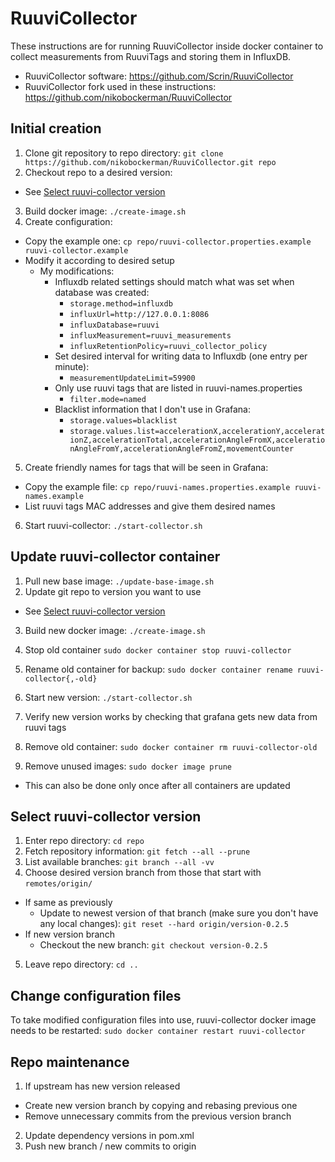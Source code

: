 # RuuviCollector

These instructions are for running RuuviCollector inside docker container to collect measurements
from RuuviTags and storing them in InfluxDB.

- RuuviCollector software: https://github.com/Scrin/RuuviCollector
- RuuviCollector fork used in these instructions: https://github.com/nikobockerman/RuuviCollector


## Initial creation

1. Clone git repository to repo directory:
  `git clone https://github.com/nikobockerman/RuuviCollector.git repo`
2. Checkout repo to a desired version:
  - See [Select ruuvi-collector version](#select-ruuvi-collector-version)
3. Build docker image: `./create-image.sh`
4. Create configuration:
  - Copy the example one: `cp repo/ruuvi-collector.properties.example ruuvi-collector.example`
  - Modify it according to desired setup
    - My modifications:
      - Influxdb related settings should match what was set when database was created:
        - `storage.method=influxdb`
        - `influxUrl=http://127.0.0.1:8086`
        - `influxDatabase=ruuvi`
        - `influxMeasurement=ruuvi_measurements`
        - `influxRetentionPolicy=ruuvi_collector_policy`
      - Set desired interval for writing data to Influxdb (one entry per minute):
        - `measurementUpdateLimit=59900`
      - Only use ruuvi tags that are listed in ruuvi-names.properties
        - `filter.mode=named`
      - Blacklist information that I don't use in Grafana:
        - `storage.values=blacklist`
        - `storage.values.list=accelerationX,accelerationY,accelerationZ,accelerationTotal,accelerationAngleFromX,accelerationAngleFromY,accelerationAngleFromZ,movementCounter`

5. Create friendly names for tags that will be seen in Grafana:
  - Copy the example file: `cp repo/ruuvi-names.properties.example ruuvi-names.example`
  - List ruuvi tags MAC addresses and give them desired names
6. Start ruuvi-collector: `./start-collector.sh`


## Update ruuvi-collector container

1. Pull new base image: `./update-base-image.sh`
2. Update git repo to version you want to use
  - See [Select ruuvi-collector version](#select-ruuvi-collector-version)
3. Build new docker image: `./create-image.sh`
4. Stop old container `sudo docker container stop ruuvi-collector`
5. Rename old container for backup: `sudo docker container rename ruuvi-collector{,-old}`
6. Start new version: `./start-collector.sh`

7. Verify new version works by checking that grafana gets new data from ruuvi tags

8. Remove old container: `sudo docker container rm ruuvi-collector-old`
9. Remove unused images: `sudo docker image prune`
  - This can also be done only once after all containers are updated


## Select ruuvi-collector version

1. Enter repo directory: `cd repo`
2. Fetch repository information: `git fetch --all --prune`
3. List available branches: `git branch --all -vv`
4. Choose desired version branch from those that start with `remotes/origin/`
  - If same as previously
    - Update to newest version of that branch (make sure you don't have any local changes):
      `git reset --hard origin/version-0.2.5`
  - If new version branch
    - Checkout the new branch: `git checkout version-0.2.5`
5. Leave repo directory: `cd ..`


## Change configuration files
To take modified configuration files into use, ruuvi-collector docker image needs to be restarted:
`sudo docker container restart ruuvi-collector`


## Repo maintenance
1. If upstream has new version released
  - Create new version branch by copying and rebasing previous one
  - Remove unnecessary commits from the previous version branch
2. Update dependency versions in pom.xml
3. Push new branch / new commits to origin
